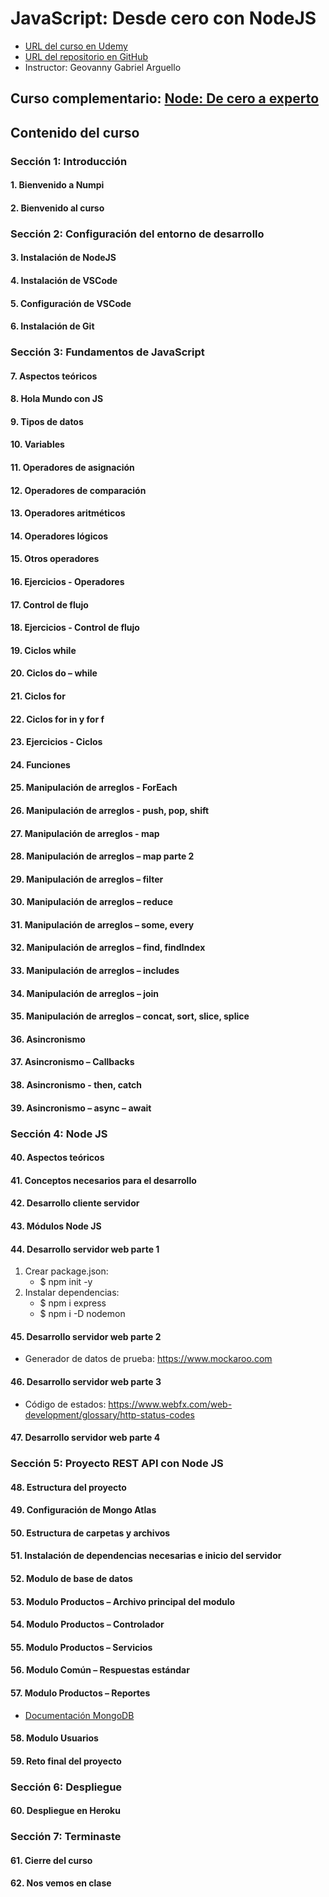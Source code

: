 # JavaScript: Desde cero con NodeJS
+ [URL del curso en Udemy](https://www.udemy.com/course/javascript-desde-cero-con-nodejs)
+ [URL del repositorio en GitHub](https://github.com/petrix12/nodejs2022.git)
+ Instructor: Geovanny Gabriel Arguello

## Curso complementario: [Node: De cero a experto](README1.md)


## Contenido del curso
### Sección 1: Introducción
#### 1. Bienvenido a Numpi
#### 2. Bienvenido al curso


### Sección 2: Configuración del entorno de desarrollo
#### 3. Instalación de NodeJS
#### 4. Instalación de VSCode
#### 5. Configuración de VSCode
#### 6. Instalación de Git


### Sección 3: Fundamentos de JavaScript
#### 7. Aspectos teóricos
#### 8. Hola Mundo con JS
#### 9. Tipos de datos
#### 10. Variables
#### 11. Operadores de asignación
#### 12. Operadores de comparación
#### 13. Operadores aritméticos
#### 14. Operadores lógicos
#### 15. Otros operadores
#### 16. Ejercicios - Operadores
#### 17. Control de flujo
#### 18. Ejercicios - Control de flujo
#### 19. Ciclos while
#### 20. Ciclos do – while
#### 21. Ciclos for
#### 22. Ciclos for in y for f
#### 23. Ejercicios - Ciclos
#### 24. Funciones
#### 25. Manipulación de arreglos - ForEach
#### 26. Manipulación de arreglos - push, pop, shift
#### 27. Manipulación de arreglos - map
#### 28. Manipulación de arreglos – map parte 2
#### 29. Manipulación de arreglos – filter
#### 30. Manipulación de arreglos – reduce
#### 31. Manipulación de arreglos – some, every
#### 32. Manipulación de arreglos – find, findIndex
#### 33. Manipulación de arreglos – includes
#### 34. Manipulación de arreglos – join
#### 35. Manipulación de arreglos – concat, sort, slice, splice
#### 36. Asincronismo
#### 37. Asincronismo – Callbacks
#### 38. Asincronismo - then, catch
#### 39. Asincronismo – async – await


### Sección 4: Node JS
#### 40. Aspectos teóricos
#### 41. Conceptos necesarios para el desarrollo
#### 42. Desarrollo cliente servidor
#### 43. Módulos Node JS
#### 44. Desarrollo servidor web parte 1
1. Crear package.json:
    + $ npm init -y
2. Instalar dependencias:
    + $ npm i express
    + $ npm i -D nodemon
#### 45. Desarrollo servidor web parte 2
+ Generador de datos de prueba: https://www.mockaroo.com

#### 46. Desarrollo servidor web parte 3
+ Código de estados: https://www.webfx.com/web-development/glossary/http-status-codes

#### 47. Desarrollo servidor web parte 4


### Sección 5: Proyecto REST API con Node JS
#### 48. Estructura del proyecto
#### 49. Configuración de Mongo Atlas
#### 50. Estructura de carpetas y archivos
#### 51. Instalación de dependencias necesarias e inicio del servidor
#### 52. Modulo de base de datos
#### 53. Modulo Productos – Archivo principal del modulo
#### 54. Modulo Productos – Controlador
#### 55. Modulo Productos – Servicios
#### 56. Modulo Común – Respuestas estándar
#### 57. Modulo Productos – Reportes
+ [Documentación MongoDB](https://www.mongodb.com/docs/drivers)

#### 58. Modulo Usuarios
#### 59. Reto final del proyecto


### Sección 6: Despliegue
#### 60. Despliegue en Heroku


### Sección 7: Terminaste
#### 61. Cierre del curso
#### 62. Nos vemos en clase
